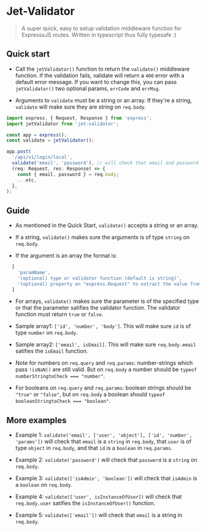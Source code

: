 # Jet-Validator

> A super quick, easy to setup validation middleware function for ExpresssJS routes.
> Written in typescript thus fully typesafe :)

## Quick start

- Call the `jetValidator()` function to return the `validate()` middleware function. 
If the validation fails, validate will return a `400` error with a default error message.
If you want to change this, you can pass `jetValidator()` two optional params, `errCode` 
and `errMsg`.

- Arguments to `validate` must be a string or an array. If they're a string, `validate`
will make sure they are string on `req.body`.

```typescript
import express, { Request, Response } from 'express';
import jetValidator from 'jet-validator';

const app = express();
const validate = jetValidator();

app.post(
  '/api/v1/login/local',
  validate('email', 'password'), // will check that email and password are strings on req.body
  (req: Request, res: Response) => {
    const { email, password } = req.body;
    ...etc,
  },
);
```

## Guide

- As mentioned in the Quick Start, `validate()` accepts a string or an array. 

- If a string, `validate()` makes sure the arguments is of type `string` on `req.body`.

- If the argument is an array the format is:
```javascript
  [
    'paramName',
    '(optional) type or validator function (default is string)', 
    '(optional) property on "express.Request" to extract the value from (default is body')
  ]
```

- For arrays, `validate()` makes sure the parameter is of the specified type or that 
the parameter satifies the validator function. The validator function must return `true` 
or `false`.

- Sample array1: `['id', 'number', 'body']`. This will make sure `id` is of type `number` on `req.body`.
- Sample array2: `['email', isEmail]`. This will make sure `req.body.email` satifies the `isEmail` function.

- Note for numbers on `req.query` and `req.params`: number-strings which pass `!isNaN()` are still valid. 
But on `req.body` a number should be `typeof numberStringtoCheck === "number"`.

- For booleans on `req.query` and `req.params`: boolean strings should be `"true"` or `"false"`,
but on `req.body` a boolean should  `typeof booleanStringtoCheck === "boolean"`.


## More examples

- Example 1: `validate('email', ['user', 'object'], ['id', 'number', 'params'])` will 
check that `email` is a `string` in `req.body`, that `user` is of type `object` in `req.body`, 
and that `id` is a `boolean` in `req.params`.

- Example 2: `validate('password')` will check that `password` is a `string` on `req.body`.

- Example 3: `validate(['isAdmin', 'boolean'])` will check that `isAdmin` is a `boolean` on `req.body`.

- Example 4: `validate(['user', isInstanceOfUser])` will check that `req.body.user` satifies the 
  `isInstanceOfUser()` function.

- Example 5: `validate(['email'])` will check that `email` is a string in `req.body`.
